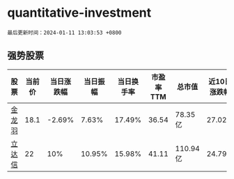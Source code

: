 # quantitative-investment

`最后更新时间：2024-01-11 13:03:53 +0800`

## 强势股票

|股票|当前价|当日涨跌幅|当日振幅|当日换手率|市盈率TTM|总市值|近10日涨跌幅|
|----|----|----|----|----|----|----|----|
|[金龙羽](https://xueqiu.com/S/SZ002882)|18.1|-2.69%|7.63%|17.49%|36.54|78.35亿|27.02%|
|[立达信](https://xueqiu.com/S/SH605365)|22|10%|10.95%|15.98%|41.11|110.94亿|24.79%|

